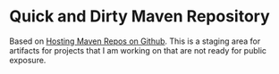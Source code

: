 # Quick and Dirty Maven Repository

Based on [Hosting Maven Repos on Github](https://cemerick.com/2010/08/24/hosting-maven-repos-on-github/).
This is a staging area for artifacts for projects that I am working on that are not ready for public exposure.

